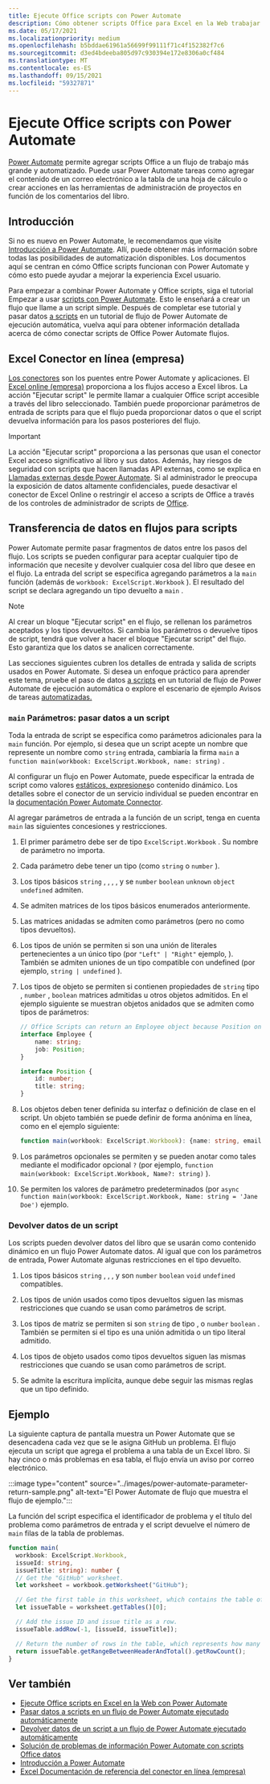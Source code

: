 ```yaml
---
title: Ejecute Office scripts con Power Automate
description: Cómo obtener scripts Office para Excel en la Web trabajar con un flujo Power Automate de trabajo.
ms.date: 05/17/2021
ms.localizationpriority: medium
ms.openlocfilehash: b5bddae61961a56699f99111f71c4f152382f7c6
ms.sourcegitcommit: d3ed4bdeeba805d97c930394e172e8306a0cf484
ms.translationtype: MT
ms.contentlocale: es-ES
ms.lasthandoff: 09/15/2021
ms.locfileid: "59327871"
---
```

# <a name="run-office-scripts-with-power-automate"></a>Ejecute Office scripts con Power Automate

[Power Automate](https://flow.microsoft.com) permite agregar scripts Office a un flujo de trabajo más grande y automatizado. Puede usar Power Automate tareas como agregar el contenido de un correo electrónico a la tabla de una hoja de cálculo o crear acciones en las herramientas de administración de proyectos en función de los comentarios del libro.

## <a name="get-started"></a>Introducción

Si no es nuevo en Power Automate, le recomendamos que visite [Introducción a Power Automate](/power-automate/getting-started). Allí, puede obtener más información sobre todas las posibilidades de automatización disponibles. Los documentos aquí se centran en cómo Office scripts funcionan con Power Automate y cómo esto puede ayudar a mejorar la experiencia Excel usuario.

Para empezar a combinar Power Automate y Office scripts, siga el tutorial Empezar a usar [scripts con Power Automate](../tutorials/excel-power-automate-manual.md). Esto le enseñará a crear un flujo que llame a un script simple. Después de completar ese tutorial y pasar datos [a scripts](../tutorials/excel-power-automate-trigger.md) en un tutorial de flujo de Power Automate de ejecución automática, vuelva aquí para obtener información detallada acerca de cómo conectar scripts de Office Power Automate flujos.

## <a name="excel-online-business-connector"></a>Excel Conector en línea (empresa)

[Los conectores](/connectors/connectors) son los puentes entre Power Automate y aplicaciones. El [Excel online (empresa)](/connectors/excelonlinebusiness) proporciona a los flujos acceso a Excel libros. La acción "Ejecutar script" le permite llamar a cualquier Office script accesible a través del libro seleccionado. También puede proporcionar parámetros de entrada de scripts para que el flujo pueda proporcionar datos o que el script devuelva información para los pasos posteriores del flujo.

> [!IMPORTANT]
> La acción "Ejecutar script" proporciona a las personas que usan el conector Excel acceso significativo al libro y sus datos. Además, hay riesgos de seguridad con scripts que hacen llamadas API externas, como se explica en [Llamadas externas desde Power Automate](external-calls.md). Si al administrador le preocupa la exposición de datos altamente confidenciales, puede desactivar el conector de Excel Online o restringir el acceso a scripts de Office a través de los controles de administrador de scripts de [Office](/microsoft-365/admin/manage/manage-office-scripts-settings).

## <a name="data-transfer-in-flows-for-scripts"></a>Transferencia de datos en flujos para scripts

Power Automate permite pasar fragmentos de datos entre los pasos del flujo. Los scripts se pueden configurar para aceptar cualquier tipo de información que necesite y devolver cualquier cosa del libro que desee en el flujo. La entrada del script se especifica agregando parámetros a la `main` función (además de `workbook: ExcelScript.Workbook` ). El resultado del script se declara agregando un tipo devuelto a `main` .

> [!NOTE]
> Al crear un bloque "Ejecutar script" en el flujo, se rellenan los parámetros aceptados y los tipos devueltos. Si cambia los parámetros o devuelve tipos de script, tendrá que volver a hacer el bloque "Ejecutar script" del flujo. Esto garantiza que los datos se analicen correctamente.

Las secciones siguientes cubren los detalles de entrada y salida de scripts usados en Power Automate. Si desea un enfoque práctico para aprender este tema, pruebe el paso de datos [a scripts](../tutorials/excel-power-automate-trigger.md) en un tutorial de flujo de Power Automate de ejecución automática o explore el escenario de ejemplo Avisos de tareas [automatizadas.](../resources/scenarios/task-reminders.md)

### <a name="main-parameters-pass-data-to-a-script"></a>`main` Parámetros: pasar datos a un script

Toda la entrada de script se especifica como parámetros adicionales para la `main` función. Por ejemplo, si desea que un script acepte un nombre que represente un nombre como `string` entrada, cambiaría la firma `main` a `function main(workbook: ExcelScript.Workbook, name: string)` .

Al configurar un flujo en Power Automate, puede especificar la entrada de script como valores [estáticos, expresiones](/power-automate/use-expressions-in-conditions)o contenido dinámico. Los detalles sobre el conector de un servicio individual se pueden encontrar en la [documentación Power Automate Connector](/connectors/).

Al agregar parámetros de entrada a la función de un script, tenga en cuenta `main` las siguientes concesiones y restricciones.

1. El primer parámetro debe ser de tipo `ExcelScript.Workbook` . Su nombre de parámetro no importa.

2. Cada parámetro debe tener un tipo (como `string` o `number` ).

3. Los tipos básicos `string` , , , , y se `number` `boolean` `unknown` `object` `undefined` admiten.

4. Se admiten matrices de los tipos básicos enumerados anteriormente.

5. Las matrices anidadas se admiten como parámetros (pero no como tipos devueltos).

6. Los tipos de unión se permiten si son una unión de literales pertenecientes a un único tipo (por `"Left" | "Right"` ejemplo, ). También se admiten uniones de un tipo compatible con undefined (por ejemplo, `string | undefined` ).

7. Los tipos de objeto se permiten si contienen propiedades de `string` tipo , `number` , `boolean` matrices admitidas u otros objetos admitidos. En el ejemplo siguiente se muestran objetos anidados que se admiten como tipos de parámetros:

    ```TypeScript
    // Office Scripts can return an Employee object because Position only contains strings and numbers.
    interface Employee {
        name: string;
        job: Position;
    }

    interface Position {
        id: number;
        title: string;
    }
    ```

8. Los objetos deben tener definida su interfaz o definición de clase en el script. Un objeto también se puede definir de forma anónima en línea, como en el ejemplo siguiente:

    ```TypeScript
    function main(workbook: ExcelScript.Workbook): {name: string, email: string}
    ```

9. Los parámetros opcionales se permiten y se pueden anotar como tales mediante el modificador opcional `?` (por ejemplo, `function main(workbook: ExcelScript.Workbook, Name?: string)` ).

10. Se permiten los valores de parámetro predeterminados (por `async function main(workbook: ExcelScript.Workbook, Name: string = 'Jane Doe')` ejemplo.

### <a name="return-data-from-a-script"></a>Devolver datos de un script

Los scripts pueden devolver datos del libro que se usarán como contenido dinámico en un flujo Power Automate datos. Al igual que con los parámetros de entrada, Power Automate algunas restricciones en el tipo devuelto.

1. Los tipos básicos `string` , , , y son `number` `boolean` `void` `undefined` compatibles.

2. Los tipos de unión usados como tipos devueltos siguen las mismas restricciones que cuando se usan como parámetros de script.

3. Los tipos de matriz se permiten si son `string` de tipo , o `number` `boolean` . También se permiten si el tipo es una unión admitida o un tipo literal admitido.

4. Los tipos de objeto usados como tipos devueltos siguen las mismas restricciones que cuando se usan como parámetros de script.

5. Se admite la escritura implícita, aunque debe seguir las mismas reglas que un tipo definido.

## <a name="example"></a>Ejemplo

La siguiente captura de pantalla muestra un Power Automate [](https://github.com/) que se desencadena cada vez que se le asigna GitHub un problema. El flujo ejecuta un script que agrega el problema a una tabla de un Excel libro. Si hay cinco o más problemas en esa tabla, el flujo envía un aviso por correo electrónico.

:::image type="content" source="../images/power-automate-parameter-return-sample.png" alt-text="El Power Automate de flujo que muestra el flujo de ejemplo.":::

La función del script especifica el identificador de problema y el título del problema como parámetros de entrada y el script devuelve el número de `main` filas de la tabla de problemas.

```TypeScript
function main(
  workbook: ExcelScript.Workbook,
  issueId: string,
  issueTitle: string): number {
  // Get the "GitHub" worksheet.
  let worksheet = workbook.getWorksheet("GitHub");

  // Get the first table in this worksheet, which contains the table of GitHub issues.
  let issueTable = worksheet.getTables()[0];

  // Add the issue ID and issue title as a row.
  issueTable.addRow(-1, [issueId, issueTitle]);

  // Return the number of rows in the table, which represents how many issues are assigned to this user.
  return issueTable.getRangeBetweenHeaderAndTotal().getRowCount();
}
```

## <a name="see-also"></a>Ver también

- [Ejecute Office scripts en Excel en la Web con Power Automate](../tutorials/excel-power-automate-manual.md)
- [Pasar datos a scripts en un flujo de Power Automate ejecutado automáticamente](../tutorials/excel-power-automate-trigger.md)
- [Devolver datos de un script a un flujo de Power Automate ejecutado automáticamente](../tutorials/excel-power-automate-returns.md)
- [Solución de problemas de información Power Automate con scripts Office datos](../testing/power-automate-troubleshooting.md)
- [Introducción a Power Automate](/power-automate/getting-started)
- [Excel Documentación de referencia del conector en línea (empresa)](/connectors/excelonlinebusiness/)
